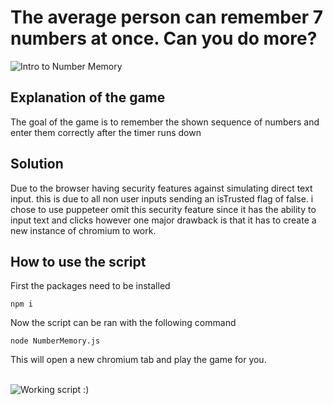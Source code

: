 # The average person can remember 7 numbers at once. Can you do more?
![Intro to Number Memory](https://cdn.discordapp.com/attachments/501427840873529364/934633551712882700/unknown.png)

## Explanation of the game
The goal of the game is to remember the shown sequence of numbers and enter them correctly after the timer runs down

## Solution
Due to the browser having security features against simulating direct text input. this is due to all non user inputs sending an isTrusted flag of false. i chose to use puppeteer omit this security feature since it has the ability to input text and clicks however one major drawback is that it has to create a new instance of chromium to work.

## How to use the script
First the packages need to be installed
```
npm i
```
Now the script can be ran with the following command

```
node NumberMemory.js
```
This will open a new chromium tab and play the game for you.

\
![Working script :)](https://media.discordapp.net/attachments/501427840873529364/934558387172175892/unknown.png?width=707&height=530)